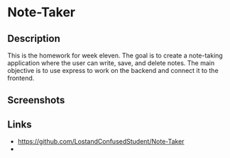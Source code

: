 # Note-Taker

## Description

This is the homework for week eleven. The goal is to create a note-taking application where the user can write, save, and delete notes. The main objective is to use express to work on the backend and connect it to the frontend. 

## Screenshots

## Links

* https://github.com/LostandConfusedStudent/Note-Taker
* 